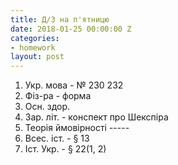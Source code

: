 ```yaml
---
title: Д/З на п'ятницю
date: 2018-01-25 00:00:00 Z
categories:
- homework
layout: post
---
```


1.  Укр. мова - № 230 232
2.  Фіз-ра - форма
3.  Осн. здор.
4.  Зар. літ. - конспект про Шекспіра
5.  Теорія ймовірності -----
6.  Всес. іст. - &sect; 13
7.  Іст. Укр. - &sect; 22(1, 2)
